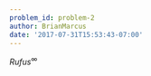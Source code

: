 ```yaml
---
problem_id: problem-2
author: BrianMarcus
date: '2017-07-31T15:53:43-07:00'
---
```

$Rufus^\infty$

